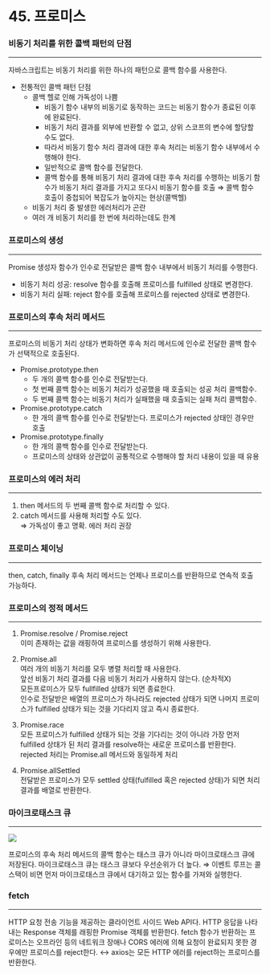 # 45. 프로미스

### 비동기 처리를 위한 콜백 패턴의 단점

---

자바스크립트는 비동기 처리를 위한 하나의 패턴으로 콜백 함수를 사용한다.

- 전통적인 콜백 패턴 단점
    - 콜백 헬로 인해 가독성이 나쁨
        - 비동기 함수 내부의 비동기로 동작하는 코드는 비동기 함수가 종료된 이후에 완료된다.
        - 비동기 처리 결과를 외부에 반환할 수 없고, 상위 스코프의 변수에 할당할 수도 없다.
        - 따라서 비동기 함수 처리 결과에 대한 후속 처리는 비동기 함수 내부에서 수행해야 한다.
        - 일반적으로 콜백 함수를 전달한다.
        - 콜백 함수를 통해 비동기 처리 결과에 대한 후속 처리를 수행하는 비동기 함수가 비동기 처리 결과를 가지고 또다시 비동기 함수를 호출 ⇒ 콜백 함수 호출이 중첩되어 복잡도가 높아지는 현상(콜백헬)
    - 비동기 처리 중 발생한 에러처리가 곤란
    - 여러 개 비동기 처리를 한 번에 처리하는데도 한계

### 프로미스의 생성

---

Promise 생성자 함수가 인수로 전달받은 콜백 함수 내부에서 비동기 처리를 수행한다.

- 비동기 처리 성공: resolve 함수를 호출해 프로미스를 fulfilled 상태로 변경한다.
- 비동기 처리 실패: reject 함수를 호출해 프로미스를 rejected 상태로 변경한다.

### 프로미스의 후속 처리 메서드

---

프로미스의 비동기 처리 상태가 변화하면 후속 처리 메서드에 인수로 전달한 콜백 함수가 선택적으로 호출된다.

- Promise.prototype.then
    - 두 개의 콜백 함수를 인수로 전달받는다.
    - 첫 번째 콜백 함수는 비동기 처리가 성공했을 때 호출되는 성공 처리 콜백함수.
    - 두 번째 콜백 함수는 비동기 처리가 실패했을 때 호출되는 실패 처리 콜백함수.
- Promise.prototype.catch
    - 한 개의 콜백 함수를 인수로 전달받는다. 프로미스가 rejected 상태인 경우만 호출
- Promise.prototype.finally
    - 한 개의 콜백 함수를 인수로 전달받는다.
    - 프로미스의 상태와 상관없이 공통적으로 수행해야 할 처리 내용이 있을 때 유용

### 프로미스의 에러 처리

---

1. then 메서드의 두 번째 콜백 함수로 처리할 수 있다.
2. catch 메서드를 사용해 처리할 수도 있다.    
    ⇒ 가독성이 좋고 명확. 에러 처리 권장
    

### 프로미스 체이닝

---

then, catch, finally 후속 처리 메서드는 언제나 프로미스를 반환하므로 연속적 호출 가능하다.

### 프로미스의 정적 메서드

---

1. Promise.resolve / Promise.reject    
    이미 존재하는 값을 래핑하여 프로미스를 생성하기 위해 사용한다.
    
2. Promise.all    
    여러 개의 비동기 처리를 모두 병렬 처리할 때 사용한다.    
    앞선 비동기 처리 결과를 다음 비동기 처리가 사용하지 않는다. (순차적X)    
    모든프로미스가 모두 fullfilled 상태가 되면 종료한다.    
    인수로 전달받은 배열의 프로미스가 하나라도 rejected 상태가 되면 나머지 프로미스가 fulfilled 상태가 되는 것을 기다리지 않고 즉시 종료한다.
    
3. Promise.race    
    모든 프로미스가 fulfilled 상태가 되는 것을 기다리는 것이 아니라 가장 먼저 fulfilled 상태가 된 처리 결과를 resolve하는 새로운 프로미스를 반환한다.     
    rejected 처리는 Promise.all 메서드와 동일하게 처리
    
4. Promise.allSettled    
    전달받은 프로미스가 모두 settled 상태(fulfilled 혹은 rejected 상태)가 되면 처리 결과를 배열로 반환한다.
    

### 마이크로태스크 큐

---
<img src="https://uploads.disquscdn.com/images/9466d8aa53fc5b3e63a92858a94bb429df02bbd20012b738f0461343beaa6f90.gif?w=600&h=272" />

프로미스의 후속 처리 메서드의 콜백 함수는 태스크 큐가 아니라 마이크로태스크 큐에 저장된다.
마이크로태스크 큐는 태스크 큐보다 우선순위가 더 높다. ⇒ 이벤트 루프는 콜 스택이 비면 먼저 마이크로태스크 큐에서 대기하고 있는 함수를 가져와 실행한다.

### fetch

---

HTTP 요청 전송 기능을 제공하는 클라이언트 사이드 Web API다.
HTTP 응답을 나타내는 Response 객체를 래핑한 Promise 객체를 반환한다.
fetch 함수가 반환하는 프로미스는 오프라인 등의 네트워크 장애나 CORS 에러에 의해 요청이 완료되지 못한 경우에만 프로미스를 reject한다.
↔ axios는 모든 HTTP 에러를 reject하는 프로미스를 반환한다.